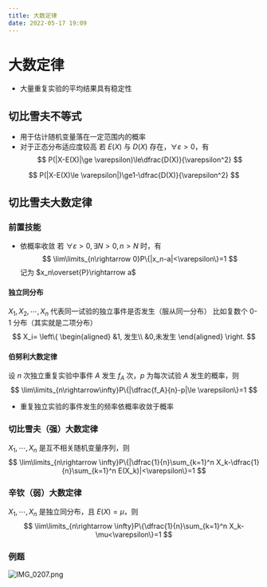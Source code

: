 ```yaml
---
title: 大数定律
date: 2022-05-17 19:09
---
```

# 大数定律
* 大量重复实验的平均结果具有稳定性
## 切比雪夫不等式
* 用于估计随机变量落在一定范围内的概率
* 对于正态分布适应度较高
若 $E(X)$ 与 $D(X)$ 存在，$\forall \varepsilon >0$，有
$$
P(|X-E(X)|\ge \varepsilon)\le\dfrac{D(X)}{\varepsilon^2}
$$

$$
P(|X-E(X)\le \varepsilon|)\ge1-\dfrac{D(X)}{\varepsilon^2}
$$
## 切比雪夫大数定律
### 前置技能
* 依概率收敛
若 $\forall\varepsilon>0,\exists N>0,n>N$ 时，有
$$
\lim\limits_{n\rightarrow 0}P\{|x_n-a|<\varepsilon\}=1
$$
记为 $x_n\overset{P}\rightarrow a$
#### 独立同分布
$X_1,X_2,\cdots,X_n$ 代表同一试验的独立事件是否发生（服从同一分布）
比如复数个 0-1 分布（其实就是二项分布）
$$
X_i=
\left\{
\begin{aligned}
&1, 发生\\
&0,未发生
\end{aligned}
\right.
$$
#### 伯努利大数定律
设 $n$ 次独立重复实验中事件 $A$ 发生 $f_A$ 次，$p$ 为每次试验 $A$ 发生的概率，则
$$
\lim\limits_{n\rightarrow\infty}P\{|\dfrac{f_A}{n}-p|\le \varepsilon\}=1
$$
* 重复独立实验的事件发生的频率依概率收敛于概率
### 切比雪夫（强）大数定律
$X_1,\cdots,X_n$ 是互不相关随机变量序列，则
$$
\lim\limits_{n\rightarrow \infty}P\{|\dfrac{1}{n}\sum_{k=1}^n X_k-\dfrac{1}{n}\sum_{k=1}^n E(X_k)|<\varepsilon\}=1
$$
### 辛钦（弱）大数定律
$X_1,\cdots,X_n$ 是独立同分布，且 $E(X)=\mu$，则
$$
\lim\limits_{n\rightarrow \infty}P\{\dfrac{1}{n}\sum_{k=1}^n X_k-\mu<\varepsilon\}=1
$$
### 例题
![IMG_0207.png](http://image.tjzfile.xyz/images/2022/05/23/IMG_0207.png)
